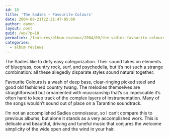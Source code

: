 ```yaml
---
id: 18
title: 'The Sadies – Favourite Colours'
date: 2004-09-21T22:21:47-05:00
author: damon
layout: post
guid: /wp/?p=18
permalink: /features/album-reviews/2004/09/the-sadies-favourite-colours/
categories:
  - album reviews
---
```

The Sadies like to defy easy categorization. Their sound takes on elements of bluegrass, country rock, surf, and psychedelia, but it’s not such a strange combination: all these allegedly disparate styles sound natural together.

Favourite Colours is a wash of deep bass, clear-ringing picked steel and good old fashioned country twang. The melodies themselves are straightforward but ornamented with musicianship that’s so impeccable it’s often hard to keep track of the complex layers of instrumentation. Many of the songs wouldn’t sound out of place on a Tarantino soundtrack.

I’m not an accomplished Sadies connoisseur, so I can’t compare this to previous albums, but alone it stands as a very accomplished work. This is delicate and beautiful, driving and tuneful music that conjures the welcome simplicity of the wide open and the wind in your hair.